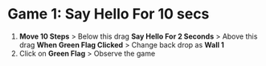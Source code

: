 # Game 1: Say Hello For 10 secs

1. **Move 10 Steps** > Below this drag **Say Hello For 2 Seconds** > Above this drag **When Green Flag Clicked** > Change back drop as **Wall 1**
1. Click on **Green Flag** > Observe the game
